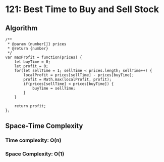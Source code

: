 # 121: Best Time to Buy and Sell Stock

## Algorithm
`````
/**
 * @param {number[]} prices
 * @return {number}
 */
var maxProfit = function(prices) {
    let buyTime = 0;
    let profit = 0;
    for(let sellTime = 1; sellTime < prices.length; sellTime++) {
        localProfit = prices[sellTime] - prices[buyTime];
        profit = Math.max(localProfit, profit);
        if(prices[sellTime] < prices[buyTime]) {
            buyTime = sellTime;
        }
    }

    return profit;
};

`````
## Space-Time Complexity
### Time complexity: O(n)
### Space Complexity: O(1)
